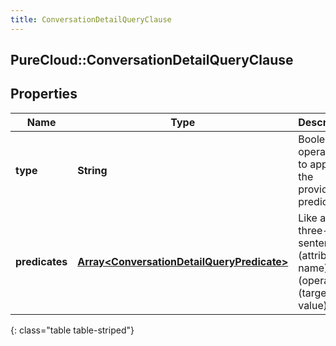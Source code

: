 ```yaml
---
title: ConversationDetailQueryClause
---
```

## PureCloud::ConversationDetailQueryClause

## Properties

|Name | Type | Description | Notes|
|------------ | ------------- | ------------- | -------------|
| **type** | **String** | Boolean operation to apply to the provided predicates | |
| **predicates** | [**Array&lt;ConversationDetailQueryPredicate&gt;**](ConversationDetailQueryPredicate.html) | Like a three-word sentence: (attribute-name) (operator) (target-value). | |
{: class="table table-striped"}


